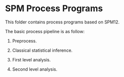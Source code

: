# SPM Process Programs
This folder contains process programs based on SPM12.

The basic process pipeline is as follow:

1. Preprocess. 

2. Classical statistical inference. 

3. First level analysis. 

4. Second level analysis. 

